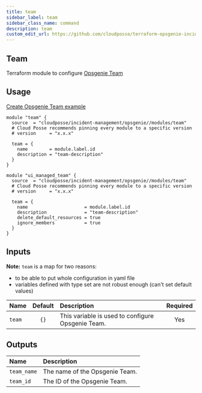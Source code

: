 ```yaml
---
title: team
sidebar_label: team
sidebar_class_name: command
description: team
custom_edit_url: https://github.com/cloudposse/terraform-opsgenie-incident-management/blob/main/modules/team/README.md
---
```


## Team

Terraform module to configure [Opsgenie Team](https://registry.terraform.io/providers/opsgenie/opsgenie/latest/docs/resources/team)


## Usage

[Create Opsgenie Team example](https://github.com/cloudposse/terraform-opsgenie-incident-management/tree/main/modules/team/../../examples/team)

```hcl
module "team" {
  source  = "cloudposse/incident-management/opsgenie//modules/team"
  # Cloud Posse recommends pinning every module to a specific version
  # version     = "x.x.x"

  team = {
    name        = module.label.id
    description = "team-description"
  }
}

module "ui_managed_team" {
  source  = "cloudposse/incident-management/opsgenie//modules/team"
  # Cloud Posse recommends pinning every module to a specific version
  # version     = "x.x.x"

  team = {
    name                     = module.label.id
    description              = "team-description"
    delete_default_resources = true
    ignore_members           = true
  }
}

```

## Inputs

**Note:** `team` is a map for two reasons: 
- to be able to put whole configuration in yaml file
- variables defined with type set are not robust enough (can't set default values)

|  Name                          |  Default                          |  Description                                                                                                                    | Required |
|:-------------------------------|:---------------------------------:|:--------------------------------------------------------------------------------------------------------------------------------|:--------:|
| `team`                         | `{}`                              | This variable is used to configure Opsgenie Team.                                                                               | Yes      |


## Outputs

| Name                        | Description                              |
|:----------------------------|:-----------------------------------------|
| `team_name`                 | The name of the Opsgenie Team.           |
| `team_id`                   | The ID of the Opsgenie Team.             |

